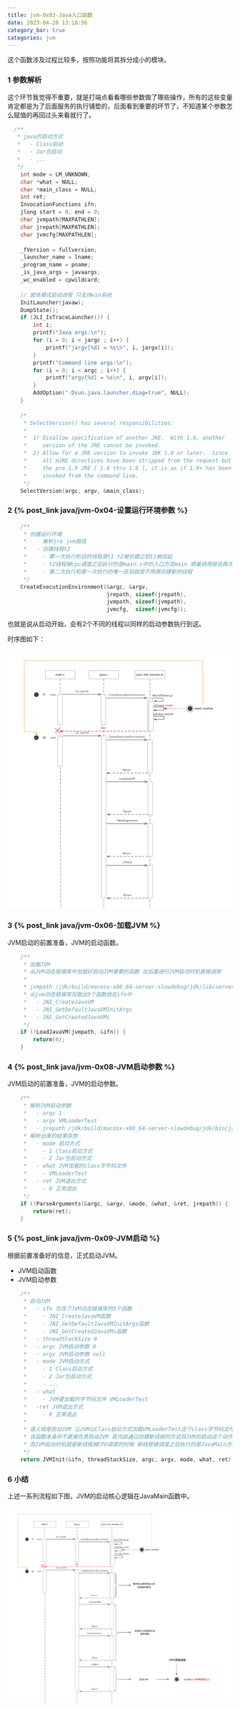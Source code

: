 ```yaml
---
title: jvm-0x03-Java入口函数
date: 2023-04-28 13:18:56
category_bar: true
categories: jvm
---
```


这个函数涉及过程比较多，按照功能将其拆分成小的模块。

### 1 参数解析

这个环节我觉得不重要，就是打端点看看哪些参数做了哪些操作，所有的这些变量肯定都是为了后面服务的执行铺垫的，后面看到重要的环节了，不知道某个参数怎么赋值的再回过头来看就行了。

```c
  /**
   * java的启动方式
   *   - Class启动
   *   - Jar包启动
   *   - ...
   */
    int mode = LM_UNKNOWN;
    char *what = NULL;
    char *main_class = NULL;
    int ret;
    InvocationFunctions ifn;
    jlong start = 0, end = 0;
    char jvmpath[MAXPATHLEN];
    char jrepath[MAXPATHLEN];
    char jvmcfg[MAXPATHLEN];

    _fVersion = fullversion;
    _launcher_name = lname;
    _program_name = pname;
    _is_java_args = javaargs;
    _wc_enabled = cpwildcard;

    // 窗体模式启动进程 只支持win系统
    InitLauncher(javaw);
    DumpState();
    if (JLI_IsTraceLauncher()) {
        int i;
        printf("Java args:\n");
        for (i = 0; i < jargc ; i++) {
            printf("jargv[%d] = %s\n", i, jargv[i]);
        }
        printf("Command line args:\n");
        for (i = 0; i < argc ; i++) {
            printf("argv[%d] = %s\n", i, argv[i]);
        }
        AddOption("-Dsun.java.launcher.diag=true", NULL);
    }

    /*
     * SelectVersion() has several responsibilities:
     *
     *  1) Disallow specification of another JRE.  With 1.9, another
     *     version of the JRE cannot be invoked.
     *  2) Allow for a JRE version to invoke JDK 1.9 or later.  Since
     *     all mJRE directives have been stripped from the request but
     *     the pre 1.9 JRE [ 1.6 thru 1.8 ], it is as if 1.9+ has been
     *     invoked from the command line.
     */
    SelectVersion(argc, argv, &main_class);
```

### 2 {% post_link java/jvm-0x04-设置运行环境参数 %}

```c
    /**
     * 创建运行环境
     *   - 解析jre jvm路径
     *   - 创建线程t2
     *     - 第一次执行到这的线程是t1 t2被创建之后t1被挂起
     *     - t2线程被cpu调度之后执行的是main.c中的入口方法main 顺着调用链会再次执行到这
     *     - 第二次执行和第一次执行的唯一区别就是不用再创建新的线程
     */
    CreateExecutionEnvironment(&argc, &argv,
                               jrepath, sizeof(jrepath),
                               jvmpath, sizeof(jvmpath),
                               jvmcfg,  sizeof(jvmcfg));
```

也就是说从启动开始，会有2个不同的线程以同样的启动参数执行到这。

时序图如下：

![](./jvm-0x03-Java入口函数/image-20230428143738915.png)

### 3 {% post_link java/jvm-0x06-加载JVM %}

JVM启动的前置准备，JVM的启动函数。

```c
    /**
     * 加载JVM
     * 从JVM动态链接库中加载好启动JVM需要的函数 在后面进行JVM启动时机直接调用
     *
     * jvmpath /jdk/build/macosx-x86_64-server-slowdebug/jdk/lib/server/lib/libjvm.dylib
     * 从jvm动态链接库加载出3个函数放在ifn中
     *   - JNI_CreateJavaVM
     *   - JNI_GetDefaultJavaVMInitArgs
     *   - JNI_GetCreatedJavaVMs
     */
    if (!LoadJavaVM(jvmpath, &ifn)) {
        return(6);
    }
```

### 4 {% post_link java/jvm-0x08-JVM启动参数 %}

JVM启动的前置准备，JVM的启动参数。

```c
    /**
     * 解析JVM启动参数
     *   - argc 1
     *   - argv VMLoaderTest
     *   - jrepath /jdk/build/macosx-x86_64-server-slowdebug/jdk/bin/java
     * 解析出来的结果存放
     *   - mode 启动方式
     *     - 1 Class启动方式
     *     - 2 Jar包启动方式
     *   - what JVM加载的class字节码文件
     *     - VMLoaderTest
     *   - ret JVM退出方式
     *     - 0 正常退出
     */
    if (!ParseArguments(&argc, &argv, &mode, &what, &ret, jrepath)) {
        return(ret);
    }
```

### 5 {% post_link java/jvm-0x09-JVM启动 %}

根据前置准备好的信息，正式启动JVM。

* JVM启动函数
* JVM启动参数

```c
    /**
     * 启动JVM
     *   - ifn 包含了JVM动态链接库的3个函数
     *     - JNI_CreateJavaVM函数
     *     - JNI_GetDefaultJavaVMInitArgs函数
     *     - JNI_GetCreatedJavaVMs函数
     *   - threadStackSize 0
     *   - argc JVM启动参数 0
     *   - argv JVM启动参数 null
     *   - mode JVM启动方式
     *     - 1 Class启动方式
     *     - 2 Jar包启动方式
     *     - ...
     *   - what
     *     - JVM要加载的字节码文件 VMLoaderTest
     *   -ret JVM退出方式
     *     - 0 正常退出
     *
     * 语义就是启动JVM 让JVM以Class启动方式加载VMLoaderTest这个class字节码文件
     * 该函数本身并不直接负责启动JVM 其内部通过创建新线程的方式将JVM的启动这个动作控制权转移给新的线程
     * 而JVM启动时机就是新线程被CPU调度的时候 新线程被调度之后执行的是JavaMain方法 即JVM的启动逻辑在JavaMain方法中
     */
    return JVMInit(&ifn, threadStackSize, argc, argv, mode, what, ret);
```

### 6 小结

上述一系列流程如下图，JVM的启动核心逻辑在JavaMain函数中。

![](./jvm-0x03-Java入口函数/image-20230504165958744.png)
